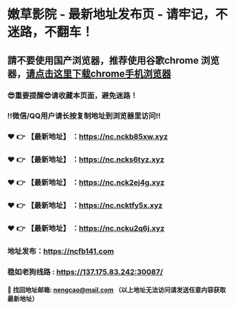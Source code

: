 # 嫩草影院 - 最新地址发布页 - 请牢记，不迷路，不翻车！

## 請不要使用国产浏览器，推荐使用谷歌chrome 浏览器，<a href = "https://www.google.cn/chrome/">请点击这里下载chrome手机浏览器</a>

### :sunglasses:重要提醒:sunglasses:请收藏本页面，避免迷路！
### ‼️微信/QQ用户请长按复制地址到浏览器里访问‼️

### :heart: :point_right: 【最新地址】 ：https://nc.nckb85xw.xyz
### :heart: :point_right: 【最新地址】 ：https://nc.ncks6tyz.xyz
### :heart: :point_right: 【最新地址】 ：https://nc.nck2ej4g.xyz
### :heart: :point_right: 【最新地址】 ：https://nc.ncktfy5x.xyz
### :heart: :point_right: 【最新地址】 ：https://nc.ncku2q6j.xyz

### 地址发布：https://ncfb141.com
### 稳如老狗线路 : https://137.175.83.242:30087/

#### :e-mail: __找回地址邮箱: nengcao@mail.com （以上地址无法访问请发送任意内容获取最新地址）__
